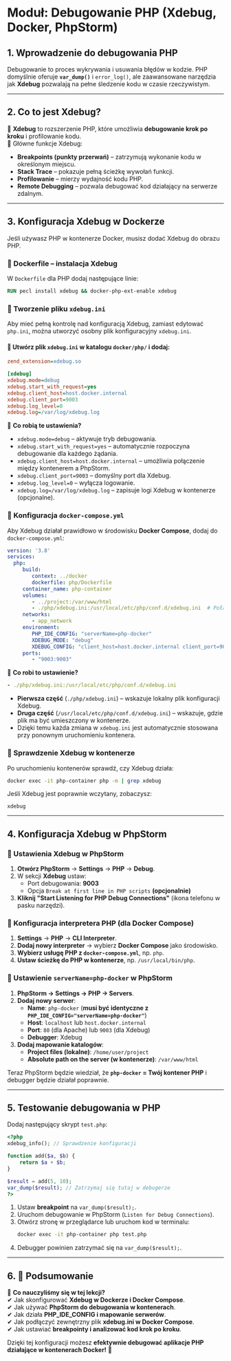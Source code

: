 # **Moduł: Debugowanie PHP (Xdebug, Docker, PhpStorm)**  

## **1. Wprowadzenie do debugowania PHP**  
Debugowanie to proces wykrywania i usuwania błędów w kodzie. PHP domyślnie oferuje **`var_dump()`** i `error_log()`, ale zaawansowane narzędzia jak **Xdebug** pozwalają na pełne śledzenie kodu w czasie rzeczywistym.

---

## **2. Co to jest Xdebug?**  
🔹 **Xdebug** to rozszerzenie PHP, które umożliwia **debugowanie krok po kroku** i profilowanie kodu.  
🔹 Główne funkcje Xdebug:  
- **Breakpoints (punkty przerwań)** – zatrzymują wykonanie kodu w określonym miejscu.  
- **Stack Trace** – pokazuje pełną ścieżkę wywołań funkcji.  
- **Profilowanie** – mierzy wydajność kodu PHP.  
- **Remote Debugging** – pozwala debugować kod działający na serwerze zdalnym.  

---

## **3. Konfiguracja Xdebug w Dockerze**  
Jeśli używasz PHP w kontenerze Docker, musisz dodać Xdebug do obrazu PHP.

### **🔹 Dockerfile – instalacja Xdebug**  
W `Dockerfile` dla PHP dodaj następujące linie:  
```dockerfile
RUN pecl install xdebug && docker-php-ext-enable xdebug
```

### **🔹 Tworzenie pliku `xdebug.ini`**  
Aby mieć pełną kontrolę nad konfiguracją Xdebug, zamiast edytować `php.ini`, można utworzyć osobny plik konfiguracyjny `xdebug.ini`.

#### **🔹 Utwórz plik `xdebug.ini` w katalogu `docker/php/` i dodaj:**
```ini
zend_extension=xdebug.so

[xdebug]
xdebug.mode=debug
xdebug.start_with_request=yes
xdebug.client_host=host.docker.internal
xdebug.client_port=9003
xdebug.log_level=0
xdebug.log=/var/log/xdebug.log
```

🔹 **Co robią te ustawienia?**  
- `xdebug.mode=debug` – aktywuje tryb debugowania.  
- `xdebug.start_with_request=yes` – automatycznie rozpoczyna debugowanie dla każdego żądania.  
- `xdebug.client_host=host.docker.internal` – umożliwia połączenie między kontenerem a PhpStorm.  
- `xdebug.client_port=9003` – domyślny port dla Xdebug.  
- `xdebug.log_level=0` – wyłącza logowanie.  
- `xdebug.log=/var/log/xdebug.log` – zapisuje logi Xdebug w kontenerze (opcjonalne).  

### **🔹 Konfiguracja `docker-compose.yml`**  
Aby Xdebug działał prawidłowo w środowisku **Docker Compose**, dodaj do `docker-compose.yml`:

```yaml
version: '3.8'
services:
  php:
     build:
        context: ../docker
        dockerfile: php/Dockerfile
     container_name: php-container
     volumes:
        - ../project:/var/www/html
        - ./php/xdebug.ini:/usr/local/etc/php/conf.d/xdebug.ini  # Połączenie pliku xdebug.ini
     networks:
        - app_network        
     environment:
        PHP_IDE_CONFIG: "serverName=php-docker"
        XDEBUG_MODE: "debug"
        XDEBUG_CONFIG: "client_host=host.docker.internal client_port=9003 start_with_request=yes"
     ports:
        - "9003:9003"
```

🔹 **Co robi to ustawienie?**  
```yaml
- ./php/xdebug.ini:/usr/local/etc/php/conf.d/xdebug.ini
```
- **Pierwsza część** (`./php/xdebug.ini`) – wskazuje lokalny plik konfiguracji Xdebug.  
- **Druga część** (`/usr/local/etc/php/conf.d/xdebug.ini`) – wskazuje, gdzie plik ma być umieszczony w kontenerze.  
- Dzięki temu każda zmiana w `xdebug.ini` jest automatycznie stosowana przy ponownym uruchomieniu kontenera.

### **🔹 Sprawdzenie Xdebug w kontenerze**  
Po uruchomieniu kontenerów sprawdź, czy Xdebug działa:  
```sh
docker exec -it php-container php -m | grep xdebug
```

Jeśli Xdebug jest poprawnie wczytany, zobaczysz:  
```
xdebug
```

---

## **4. Konfiguracja Xdebug w PhpStorm**  

### **📌 Ustawienia Xdebug w PhpStorm**  
1. **Otwórz PhpStorm** → **Settings** → **PHP** → **Debug**.  
2. W sekcji **Xdebug** ustaw:  
   - Port debugowania: **9003**  
   - Opcja `Break at first line in PHP scripts` **(opcjonalnie)**  
3. **Kliknij "Start Listening for PHP Debug Connections"** (ikona telefonu w pasku narzędzi).  

### **📌 Konfiguracja interpretera PHP (dla Docker Compose)**  
1. **Settings** → **PHP** → **CLI Interpreter**.  
2. **Dodaj nowy interpreter** → wybierz **Docker Compose** jako środowisko.  
3. **Wybierz usługę PHP z `docker-compose.yml`**, np. `php`.  
4. **Ustaw ścieżkę do PHP w kontenerze**, np. `/usr/local/bin/php`.  

### **📌 Ustawienie `serverName=php-docker` w PhpStorm**  
1. **PhpStorm → Settings → PHP → Servers**.  
2. **Dodaj nowy serwer**:  
   - **Name**: `php-docker` (**musi być identyczne z `PHP_IDE_CONFIG="serverName=php-docker"`**)  
   - **Host**: `localhost` lub `host.docker.internal`  
   - **Port**: `80` (dla Apache) lub `9003` (dla Xdebug)  
   - **Debugger**: Xdebug  
3. **Dodaj mapowanie katalogów**:  
   - **Project files (lokalne)**: `/home/user/project`  
   - **Absolute path on the server (w kontenerze)**: `/var/www/html`  

Teraz PhpStorm będzie wiedział, że **`php-docker` = Twój kontener PHP** i debugger będzie działał poprawnie.

---

## **5. Testowanie debugowania w PHP**  
Dodaj następujący skrypt `test.php`:

```php
<?php
xdebug_info(); // Sprawdzenie konfiguracji

function add($a, $b) {
    return $a + $b;
}

$result = add(5, 10);
var_dump($result); // Zatrzymaj się tutaj w debugerze
?>
```

1. Ustaw **breakpoint** na `var_dump($result);`.  
2. Uruchom debugowanie w PhpStorm (`Listen for Debug Connections`).  
3. Otwórz stronę w przeglądarce lub uruchom kod w terminalu:  
   ```sh
   docker exec -it php-container php test.php
   ```
4. Debugger powinien zatrzymać się na `var_dump($result);`.  

---

## **6. 🚀 Podsumowanie**  
📌 **Co nauczyliśmy się w tej lekcji?**  
✔ Jak skonfigurować **Xdebug w Dockerze i Docker Compose**.  
✔ Jak używać **PhpStorm do debugowania w kontenerach**.  
✔ Jak działa **PHP_IDE_CONFIG i mapowanie serwerów**.  
✔ Jak podłączyć zewnętrzny plik **xdebug.ini w Docker Compose**.  
✔ Jak ustawiać **breakpointy i analizować kod krok po kroku**.  

Dzięki tej konfiguracji możesz **efektywnie debugować aplikacje PHP działające w kontenerach Docker!** 🚀  
